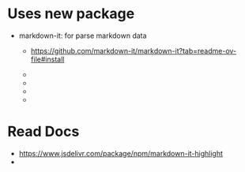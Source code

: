 # Uses new package 
- markdown-it: for parse markdown data
  - https://github.com/markdown-it/markdown-it?tab=readme-ov-file#install
  - <link rel="stylesheet" href="https://cdnjs.cloudflare.com/ajax/libs/highlight.js/11.8.0/styles/default.min.css">
  - <script src="https://cdnjs.cloudflare.com/ajax/libs/highlight.js/11.8.0/highlight.min.js"></script>
    
  - <script src="https://cdnjs.cloudflare.com/ajax/libs/markdown-it/13.0.1/markdown-it.min.js"></script>
  - <script src="https://cdnjs.cloudflare.com/ajax/libs/markdown-it-highlightjs/3.0.0/markdown-it-highlightjs.min.js"></script>

    
# Read Docs 
  - https://www.jsdelivr.com/package/npm/markdown-it-highlight
  - 
